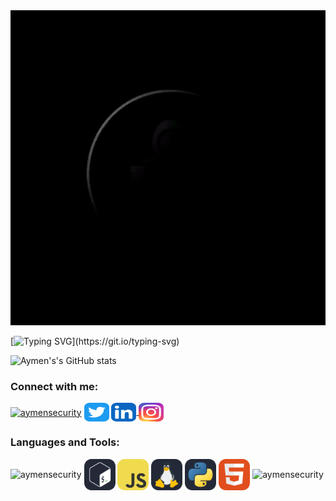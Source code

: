 
<center><img src="./aymensecurity.gif"></center>

[![Typing SVG](https://readme-typing-svg.demolab.com?font=Fira+Code&pause=1000&color=38F76F&random=false&width=435&lines=Hi%2C+I'm+Aymen+Ahmedin%2C+;a+bug+bounty+hunter.)](https://git.io/typing-svg)

![Aymen's's GitHub stats](https://github-readme-stats.vercel.app/api?username=aymensecurity)
<h3 align="left">Connect with me:</h3>
<p align="left">
<a href="https://hackerone.com/aymensecurity?type=user" target="blank"><img align="center" src="https://camo.githubusercontent.com/3a6f805f6edbfeb85bbfff6828c93549ab897c7081bc295f5756d15af2c44647/68747470733a2f2f6564656e742e6769746875622e696f2f537570657254696e7949636f6e732f696d616765732f7376672f6861636b65726f6e652e737667" alt="aymensecurity" height="30" width="40" /></a>
<a href="https://x.com/aymensecurity" target="blank"><img align="center" src="https://github.com/tandpfun/skill-icons/blob/main/icons/Twitter.svg" alt="aymensecurity" height="30" width="40" /></a>
<a href="https://www.linkedin.com/in/aymen-ahmedin-79714730b" target="blank"><img align="center" src="https://github.com/tandpfun/skill-icons/blob/main/icons/LinkedIn.svg" alt="aymensecurity" height="30" width="40" />
<a href="https://instagram.com/aymen_security" target="blank"><img align="center" src="https://github.com/tandpfun/skill-icons/blob/main/icons/Instagram.svg" alt="aymensecurity" height="30" width="40" />

</a>
</p>
<h3 align="left">Languages and Tools:</h3>
<p align="left"> <img align="center" src="https://github.com/tandpfun/skill-icons/blob/main/icons/Kali-Dark.svg" alt="aymensecurity" height="50" width="50" /> 

<img align="center" src="https://github.com/tandpfun/skill-icons/blob/main/icons/Bash-Dark.svg" alt="aymensecurity" height="50" width="50" />

<img align="center" src="https://github.com/tandpfun/skill-icons/blob/main/icons/JavaScript.svg" alt="aymensecurity" height="50" width="50" />

<img align="center" src="https://github.com/tandpfun/skill-icons/blob/main/icons/Linux-Dark.svg" alt="aymensecurity" height="50" width="50" />

<img align="center" src="https://github.com/tandpfun/skill-icons/blob/main/icons/Python-Dark.svg" alt="aymensecurity" height="50" width="50" />

<img align="center" src="https://github.com/tandpfun/skill-icons/blob/main/icons/HTML.svg" alt="aymensecurity" height="50" width="50" />

<img align="center" src="https://user-images.githubusercontent.com/25181517/183570228-6a040b9f-3ddf-47a2-a201-743121dac664.png" alt="aymensecurity" height="50" width="50" />
</p>


<!---
aymensecurity/aymensecurity is a ✨ special ✨ repository because its `README.md` (this file) appears on your GitHub profile.
You can click the Preview link to take a look at your changes.
--->
